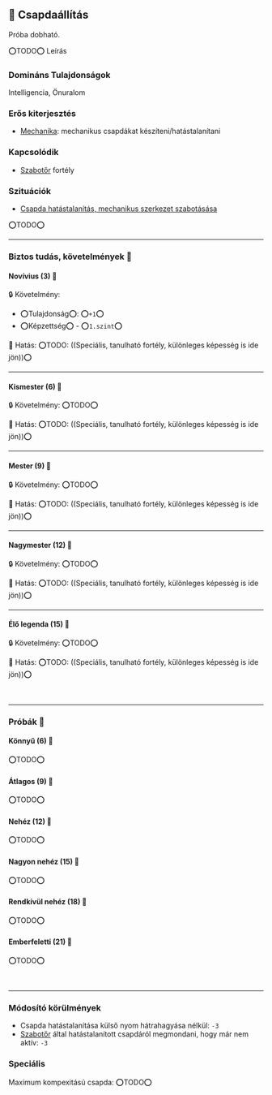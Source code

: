 ## 🔵 Csapdaállítás

Próba dobható.

⭕TODO⭕ Leírás

### Domináns Tulajdonságok

Intelligencia, Önuralom

### Erős kiterjesztés

- [Mechanika](../fortelyok.altalanos/mechanika.md): mechanikus csapdákat készíteni/hatástalanítani

### Kapcsolódik

- [Szabotőr](../fortelyok.altalanos/szabotor.md) fortély

### Szituációk

- [Csapda hatástalanítás, mechanikus szerkezet szabotásása](../szituaciok/csapda_hatatalanitas_szabotalas.md)

⭕TODO⭕

---
### Biztos tudás, követelmények 📖

#### Novívius (3) 📖

🔒 Követelmény:
- ⭕Tulajdonság⭕: ⭕`+1`⭕
- ⭕Képzettség⭕ - ⭕`1.szint`⭕

🌟 Hatás: ⭕TODO: ((Speciális, tanulható fortély, különleges képesség is ide jön))⭕

---
#### Kismester (6) 📖

🔒 Követelmény: ⭕TODO⭕

🌟 Hatás: ⭕TODO: ((Speciális, tanulható fortély, különleges képesség is ide jön))⭕

---
#### Mester (9) 📖

🔒 Követelmény: ⭕TODO⭕

🌟 Hatás: ⭕TODO: ((Speciális, tanulható fortély, különleges képesség is ide jön))⭕

---
#### Nagymester (12) 📖

🔒 Követelmény:  ⭕TODO⭕

🌟 Hatás: ⭕TODO: ((Speciális, tanulható fortély, különleges képesség is ide jön))⭕

---
#### Élő legenda (15) 📖

🔒 Követelmény:  ⭕TODO⭕

🌟 Hatás: ⭕TODO: ((Speciális, tanulható fortély, különleges képesség is ide jön))⭕

<br />

---
### Próbák 🎲

#### Könnyű (6) 🎲 

⭕TODO⭕

#### Átlagos (9) 🎲 

⭕TODO⭕

#### Nehéz (12) 🎲 

⭕TODO⭕

#### Nagyon nehéz (15) 🎲 

⭕TODO⭕

#### Rendkívül nehéz (18) 🎲 

⭕TODO⭕

#### Emberfeletti (21) 🎲 

⭕TODO⭕

<br />

---
### Módosító körülmények

- Csapda hatástalanítása külső nyom hátrahagyása nélkül: `-3`
- [Szabotőr](../fortelyok.altalanos/szabotor.md) által hatástalanított csapdáról megmondani, hogy már nem aktív: `-3`

### Speciális

Maximum kompexitású csapda: ⭕TODO⭕
